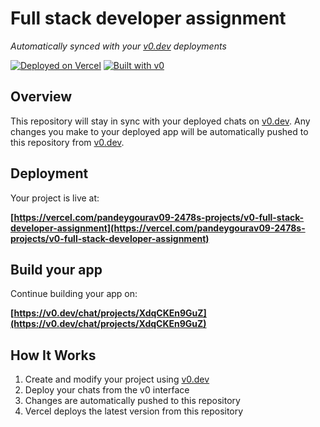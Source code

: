 # Full stack developer assignment

*Automatically synced with your [v0.dev](https://v0.dev) deployments*

[![Deployed on Vercel](https://img.shields.io/badge/Deployed%20on-Vercel-black?style=for-the-badge&logo=vercel)](https://vercel.com/pandeygourav09-2478s-projects/v0-full-stack-developer-assignment)
[![Built with v0](https://img.shields.io/badge/Built%20with-v0.dev-black?style=for-the-badge)](https://v0.dev/chat/projects/XdqCKEn9GuZ)

## Overview

This repository will stay in sync with your deployed chats on [v0.dev](https://v0.dev).
Any changes you make to your deployed app will be automatically pushed to this repository from [v0.dev](https://v0.dev).

## Deployment

Your project is live at:

**[https://vercel.com/pandeygourav09-2478s-projects/v0-full-stack-developer-assignment](https://vercel.com/pandeygourav09-2478s-projects/v0-full-stack-developer-assignment)**

## Build your app

Continue building your app on:

**[https://v0.dev/chat/projects/XdqCKEn9GuZ](https://v0.dev/chat/projects/XdqCKEn9GuZ)**

## How It Works

1. Create and modify your project using [v0.dev](https://v0.dev)
2. Deploy your chats from the v0 interface
3. Changes are automatically pushed to this repository
4. Vercel deploys the latest version from this repository